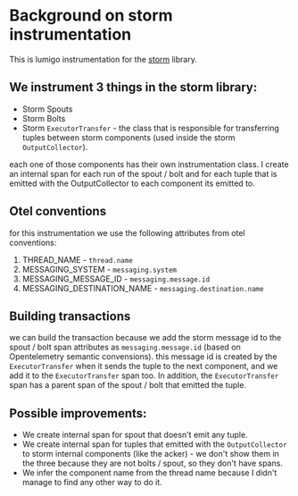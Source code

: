 # Background on storm instrumentation

This is lumigo instrumentation for the [storm](https://storm.apache.org/) library.

## We instrument 3 things in the storm library:

* Storm Spouts 
* Storm Bolts 
* Storm `ExecutorTransfer` - the class that is responsible for transferring tuples between storm components (used inside the storm `OutputCollector`).

each one of those components has their own instrumentation class.
I create an internal span for each run of the spout / bolt and for each tuple that is emitted with the OutputCollector to each component its emitted to.

## Otel conventions
for this instrumentation we use the following attributes from otel conventions:
1. THREAD_NAME - `thread.name`
2. MESSAGING_SYSTEM - `messaging.system`
3. MESSAGING_MESSAGE_ID - `messaging.message.id`
4. MESSAGING_DESTINATION_NAME - `messaging.destination.name`

## Building transactions

we can build the transaction because we add the storm message id to the spout / bolt span attributes as `messaging.message.id` (based on Opentelemetry semantic convensions).
this message id is created by the `ExecutorTransfer` when it sends the tuple to the next component, and we add it to the `ExecutorTransfer` span too.
In addition, the `ExecutorTransfer` span has a parent span of the spout / bolt that emitted the tuple.

## Possible improvements:

* We create internal span for spout that doesn't emit any tuple.
* We create internal span for tuples that emitted with the `OutputCollector` to storm internal components (like the acker) - we don't show them in the three because they are not bolts / spout, so they don't have spans.
* We infer the component name from the thread name because I didn't manage to find any other way to do it.
